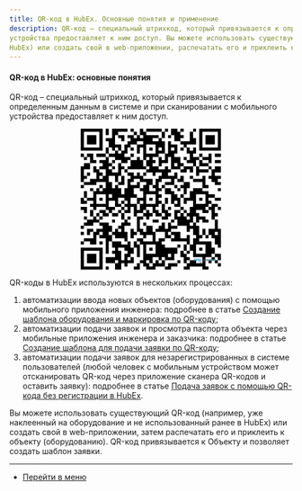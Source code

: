 ```yaml
---
title: QR-код в HubEx. Основные понятия и применение
description: QR-код – специальный штрихкод, который привязывается к определенным данным в Hubex и при сканировании с мобильного
устройства предоставляет к ним доступ. Вы можете использовать существующий QR-код (уже наклеенный на оборудование и не использованный ранее в
HubEx) или создать свой в web-приложении, распечатать его и приклеить к объекту.
---
```


#### QR-код в HubEx: основные понятия
<html>
<meta charset="utf-8">

</html>

<body>
<p>QR-код – специальный штрихкод, который привязывается к определенным данным в системе и при сканировании с мобильного
    устройства предоставляет к ним доступ.</p>
      <div>
        <img style="margin: 0 auto; display: block; max-width: 50%;"
             src="/attachments/images/FAQ/USER/CreatingObjTemplates/QRcode.jpg"/>
    </div>
    
<p>QR-коды в HubEx используются в нескольких процессах:</p>
<ol>
    <li>автоматизации ввода новых объектов (оборудования) с помощью мобильного приложения инженера: подробнее в статье
        <a href="https://wiki.hubex.ru/docs/FAQ/RU/user/CreatingObjTemplates.html">Создание шаблона оборудования и
            маркировка по QR-коду</a>;
    </li>
    <li>автоматизации подачи заявок и просмотра паспорта объекта через мобильные приложения инженера и заказчика:
        подробнее в статье <a href="https://wiki.hubex.ru/docs/FAQ/RU/user/CreatingTaskTemplates.html">Создание шаблона
            для подачи заявки по QR-коду</a>;
    </li>
    <li>автоматизации подачи заявок для незарегистрированных в системе пользователей (любой человек с мобильным
        устройством может отсканировать QR-код через приложение сканера QR-кодов и оставить заявку): подробнее в статье
        <a href="https://wiki.hubex.ru/docs/FAQ/RU/user/SelfRegister.html">Подача заявок с помощью QR-кода без
            регистрации в HubEx</a>.
    </li>
</ol>
<p>Вы можете использовать существующий QR-код (например, уже наклеенный на оборудование и не использованный ранее в
    HubEx) или создать свой в web-приложении, затем распечатать его и приклеить к объекту (оборудованию). QR-код привязывается к Объекту и позволяет создать шаблон заявки.</p>
</body>

____
- [Перейти в меню](http://wiki.hubex.ru)
